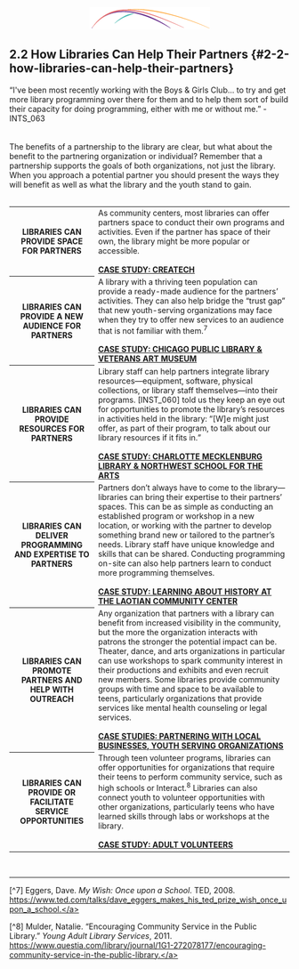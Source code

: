 <div style="text-align:center"><img src="/logo/Connectedlib-Logo-Graph.png"></div>


## 2.2 How Libraries Can Help Their Partners {#2-2-how-libraries-can-help-their-partners}

<div class="text">“I've been most recently working with the Boys &amp; Girls Club... to try and get more library programming over there for them and to help them sort of build their capacity for doing programming, either with me or without me.” - INTS_063</div>
<br>
<br>
The benefits of a partnership to the library are clear, but what about the benefit to the partnering organization or individual? Remember that a partnership supports the goals of both organizations, not just the library. When you approach a potential partner you should present the ways they will benefit as well as what the library and the youth stand to gain.
<br>
<br>
<table class="heading-cell2"><tr class="row1"><th>LIBRARIES CAN PROVIDE SPACE FOR PARTNERS</th><td>As community centers, most libraries can offer partners space to conduct their own programs and activities. Even if the partner has space of their own, the library might be more popular or accessible.<br><br><a href="../appendix_3_-_case_studies/README.md"><b><u>CASE STUDY: CREATECH</u></b></a></td></tr><tr class="row2"><th>LIBRARIES CAN PROVIDE A NEW AUDIENCE FOR PARTNERS</th><td>A library with a thriving teen population can provide a ready-made audience for the partners’ activities. They can also help bridge the “trust gap” that new youth-serving organizations may face when they try to offer new services to an audience that is not familiar with them.<sup>7</sup><br><br><a href="../appendix_3_-_case_studies/README.md"><b><u>CASE STUDY: CHICAGO PUBLIC LIBRARY & VETERANS ART MUSEUM</u></b></a></td></tr><tr class="row3"><th>LIBRARIES CAN PROVIDE RESOURCES FOR PARTNERS</th><td>Library staff can help partners integrate library resources—equipment, software, physical collections, or library staff themselves—into their programs. [INST_060] told us they keep an eye out for opportunities to promote the library’s resources in activities held in the library: “[W]e might just offer, as part of their program, to talk about our library resources if it fits in.”<br><br><a href="../appendix_3_-_case_studies/README.md"><b><u>CASE STUDY: CHARLOTTE MECKLENBURG LIBRARY & NORTHWEST SCHOOL FOR THE ARTS</u></b></a></td></tr><tr class="row4"><th>LIBRARIES CAN DELIVER PROGRAMMING AND EXPERTISE TO PARTNERS</th><td>Partners don’t always have to come to the library—libraries can bring their expertise to their partners’ spaces. This can be as simple as conducting an established program or workshop in a new location, or working with the partner to develop something brand new or tailored to the partner’s needs. Library staff have unique knowledge and skills that can be shared. Conducting programming on-site can also help partners learn to conduct more programming themselves.<br><br><a href="../appendix_3_-_case_studies/README.md"><b><u>CASE STUDY: LEARNING ABOUT HISTORY AT THE LAOTIAN COMMUNITY CENTER </u></b></a></td></tr><tr class="row5"><th>LIBRARIES CAN PROMOTE PARTNERS AND HELP WITH OUTREACH</th><td>Any organization that partners with a library can benefit from increased visibility in the community, but the more the organization interacts with patrons the stronger the potential impact can be. Theater, dance, and arts organizations in particular can use workshops to spark community interest in their productions and exhibits and even recruit new members. Some libraries provide community groups with time and space to be available to teens, particularly organizations that provide services like mental health counseling or legal services.<br><br><a href="../appendix_3_-_case_studies/README.md"><b><u>CASE STUDIES: PARTNERING WITH LOCAL BUSINESSES, YOUTH SERVING ORGANIZATIONS</u></b></a></td></tr><tr class="row6"><th>LIBRARIES CAN PROVIDE OR FACILITATE SERVICE OPPORTUNITIES</th><td>Through teen volunteer programs, libraries can offer opportunities for organizations that require their teens to perform community service, such as high schools or Interact.<sup>8</sup> Libraries can also connect youth to volunteer opportunities with other organizations, particularly teens who have learned skills through labs or workshops at the library.<br><br><a href="../appendix_3_-_case_studies/README.md"><b><u>CASE STUDY: ADULT VOLUNTEERS</u></b></a></td></tr></table>

<br>

<hr>

[^7] Eggers, Dave. _My Wish: Once upon a School_. TED, 2008. <a href="https://www.ted.com/talks/dave_eggers_makes_his_ted_prize_wish_once_upon_a_school">https://www.ted.com/talks/dave_eggers_makes_his_ted_prize_wish_once_upon_a_school.</a>

[^8] Mulder, Natalie. “Encouraging Community Service in the Public Library.” _Young Adult Library Services_, 2011. <a href="https://www.questia.com/library/journal/1G1-272078177/encouraging-community-service-in-the-public-library">https://www.questia.com/library/journal/1G1-272078177/encouraging-community-service-in-the-public-library.</a>